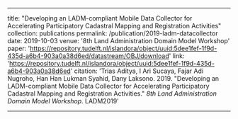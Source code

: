---

title: "Developing an LADM-compliant Mobile Data Collector for Accelerating Participatory Cadastral Mapping and Registration Activities"
collection: publications
permalink: /publication/2019-ladm-datacollector
date: 2019-10-03
venue: '8th Land Administration Domain Model Workshop'
paper: 'https://repository.tudelft.nl/islandora/object/uuid:5dee1fef-1f9d-435d-a6b4-903a0a38d6ed/datastream/OBJ/download'
link: 'https://repository.tudelft.nl/islandora/object/uuid:5dee1fef-1f9d-435d-a6b4-903a0a38d6ed'
citation: 'Trias Aditya, I Ari Sucaya, Fajar Adi Nugroho, Han Han Lukman Syahid, Dany Laksono. 2019. &quot;Developing an LADM-compliant Mobile Data Collector for Accelerating Participatory Cadastral Mapping and Registration Activities.&quot; <i>8th Land Administration Domain Model Workshop</i>. LADM2019'

---